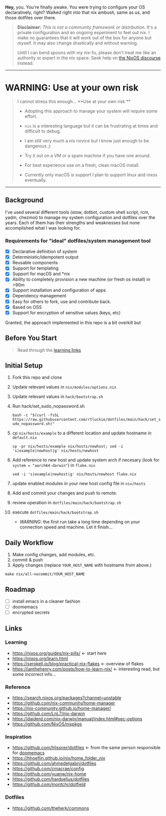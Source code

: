 **Hey,** you. You're finally awake. You were trying to configure your OS
declaratively, right? Walked right into that nix ambush, same as us, and those
dotfiles over there.

> **Disclaimer:** _This is not a community framework or distribution._ It's a
> private configuration and an ongoing experiment to feel out nix. I make no
> guarantees that it will work out of the box for anyone but myself. It may also
> change drastically and without warning.
>
> Until I can bend spoons with my nix-fu, please don't treat me like an
> authority or expert in the nix space. Seek help on [the NixOS
> discourse](https://discourse.nixos.org) instead.

---

# **WARNING: Use at your own risk**

> I cannot stress this enough... **Use at your own risk **
>
> - Adopting this approach to manage your system will require some effort.
>
> - `nix` is a interesting language but it can be frustrating at times and difficult to debug.
>
> - I am still very much a nix novice but I know just enough to be dangerous ;)
>
> - Try it out on a VM or a spare machine if you have one around.
>
> - For best experience use on a fresh, clean macOS install.
>
> - Currently only macOS is support I plan to support linux and nixos eventually.

---

## Background

I've used several different tools (stow, dotbot, custom shell script, rcm, yadm, chezmoi) to manage my system configuration and dotfiles over the years. Each of them has their strengths and weaknesses but none accomplished what I was looking for.

### Requirements for "ideal" dotfiles/system management tool

- [x] Declarative definition of system
- [x] Deterministic/idempotent output
- [x] Reusable components
- [x] Support for templating
- [x] Support for macOS and \*nix
- [x] Ability to completely provision a new machine (or fresh os install) in >90m
- [x] Support installation and configuration of apps
- [x] Dependency management
- [x] Easy for others to fork, use and contribute back.
- [x] Based on OSS
- [x] Support for encryption of sensitive values (keys, etc)

Granted, the approach implemented in this repo is a bit overkill but

## Before You Start

> Read through the [learning links](#learning)

## Initial Setup

1. Fork this repo and clone
1. Update relevant values in `nix/modules/options.nix`
1. Update relevant values in `hack/bootstrap.sh`
1. Run hack/set_sudo_nopassword.sh

   `bash -c "$(curl -fsSL https://raw.githubusercontent.com/rtluckie/dotfiles/main/hack/set_sudo_nopassword.sh)"`

1. cp `nix/hosts/example` to a different location and update hostname in `default.nix`

   `cp -pr nix/hosts/example nix/hosts/newhost; sed -i 's|example|newhost|g' nix/hosts/newhost`

1. Add reference to new host and update system arch if necesary (look for `system = "aarch64-darwin"`) in `flake.nix`

   `sed -i 's|example|newhost|g' nix/hosts/newhost flake.nix`

1. update enabled modules in your new host config file in `nix/hosts`
1. Add and commit your changes and push to remote.
1. review operation in `dotfiles/main/hack/bootstrap.sh`
1. execute `dotfiles/main/hack/bootstrap.sh`
   - _WARNING_: the first run take a long time depending on your connection speed and machine. Let it finish...

## Daily Workflow

1. Make config changes, add modules, etc.
1. commit & push
1. Apply changes (replace `YOUR_HOST_NAME` with hostname from above.)

`make nix/all-nocommit/YOUR_HOST_NAME`

## Roadmap

- [ ] install emacs in a cleaner fashion
- [ ] doomemacs
- [ ] encrypted secrets

## Links

### Learning

- https://nixos.org/guides/nix-pills/ <- start here
- https://nixos.org/learn.html
- https://serokell.io/blog/practical-nix-flakes <- overview of flakes
- https://ianthehenry.com/posts/how-to-learn-nix/ <- interesting read, but some incorrect info...

### Reference

- https://search.nixos.org/packages?channel=unstable
- https://github.com/nix-community/home-manager
- https://nix-community.github.io/home-manager/
- https://github.com/LnL7/nix-darwin
- https://daiderd.com/nix-darwin/manual/index.html#sec-options
- https://github.com/NixOS/nixpkgs

### Inspiration

- https://github.com/hlissner/dotfiles <- from the same person responsible for [doomemacs](https://github.com/doomemacs/doomemacs)
- https://hhoeflin.github.io/nix/home_folder_nix
- https://github.com/ahmedelgabri/dotfiles
- https://github.com/cmacrae/config
- https://github.com/yuanw/nix-home
- https://github.com/hardselius/dotfiles
- https://github.com/montchr/dotfield

### Dotfiles

- https://github.com/theherk/commons
